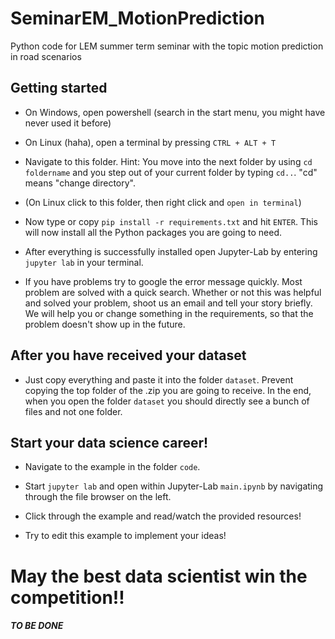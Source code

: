 # SeminarEM_MotionPrediction

Python code for LEM summer term seminar with the topic motion prediction in road scenarios

## Getting started
- On Windows, open powershell (search in the start menu, you might have never used it before)
- On Linux (haha), open a terminal by pressing `CTRL + ALT + T`
- Navigate to this folder. Hint: You move into the next folder by using `cd foldername` and you step out of your current folder by typing `cd..`. "cd" means "change directory". 

- (On Linux click to this folder, then right click and `open in terminal`)

- Now type or copy `pip install -r requirements.txt` and hit `ENTER`. This will now install all the Python packages you are going to need.

- After everything is successfully installed open Jupyter-Lab by entering `jupyter lab` in your terminal.

- If you have problems try to google the error message quickly. Most problem are solved with a quick search. Whether or not this was helpful and solved your problem, shoot us an email and tell your story briefly. We will help you or change something in the requirements, so that the problem doesn't show up in the future. 

## After you have received your dataset
- Just copy everything and paste it into the folder `dataset`. Prevent copying the top folder of the .zip you are going to receive. In the end, when you open the folder `dataset` you should directly see a bunch of files and not one folder.

## Start your data science career!

- Navigate to the example in the folder `code`.

- Start `jupyter lab` and open within Jupyter-Lab `main.ipynb` by navigating through the file browser on the left.

- Click through the example and read/watch the provided resources!

- Try to edit this example to implement your ideas!

# May the best data scientist win the competition!!









##### TO BE DONE ###########
